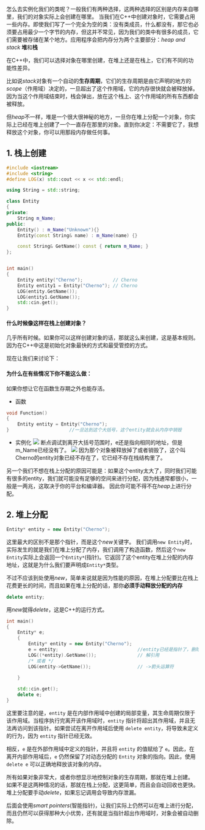 怎么去实例化我们的类呢？一般我们有两种选择，这两种选择的区别是内存来自哪里，我们的对象实际上会创建在哪里。
当我们在C++中创建对象时，它需要占用一些内存。即使我们写了一个完全为空的类：没有类成员，什么都没有，那它也必须要占用最少一个字节的内存，但这并不常见，因为我们的类中有很多的成员，它们需要被存储在某个地方。应用程序会把内存分为两个主要部分：*heap and stack*  **堆**和**栈**

在C++中，我们可以选择对象在哪里创建，在堆上还是在栈上，它们有不同的功能性差异。

比如说*stack*对象有一个自动的**生存周期**，它们的生存周期是由它声明的地方的*scope*（作用域）决定的，一旦超出了这个作用域，它的内存很快就会被释放掉。因为当这个作用域结束时，栈会弹出，放在这个栈上、这个作用域的所有东西都会被释放。

但*heap*不一样，堆是一个很大很神秘的地方，一旦你在堆上分配一个对象，你实际上已经在堆上创建了一个一直存在那里的对象。直到你决定：不需要它了，我想释放这个对象，你可以用那段内存做任何事。


## 1. 栈上创建

```cpp
#include <iostream>
#include <string>
#define LOG(x) std::cout << x << std::endl; 

using String = std::string;

class Entity
{
private:
	String m_Name;
public:
	Entity() : m_Name("Unknown"){}
	Entity(const String& name) : m_Name(name) {}

	const String& GetName() const { return m_Name; }
};


int main()
{
	Entity entity("Cherno");           // Cherno
	Entity entity1 = Entity("Cherno"); // Cherno
	LOG(entity.GetName());
	LOG(entity1.GetName());
	std::cin.get();
}
```

#### 什么时候像这样在栈上创建对象？
几乎所有时候。如果你可以这样创建对象的话，那就这么来创建，这是基本规则。
因为在C++中这是初始化对象最快的方式和最受管控的方式。

现在让我们来讨论下：
#### 为什么在有些情况下你不能这么做：
如果你想让它在函数生存期之外也能存活。

- 函数
```cpp
void Function()
{
	Entity entity = Entity("Cherno");
}                      //一旦达到这个大括号，这个entity就会从内存中销毁
```

- 实例化
![](Pasted%20image%2020230708151150.png)
断点调试到离开大括号范围时，e还是指向相同的地址，但是m_Name已经没有了。
![](Pasted%20image%2020230708151324.png)
因为那个对象被释放掉了或者销毁了，这个叫Cherno的entity对象已经不存在了，它已经不存在栈结构里了。

另一个我们不想在栈上分配的原因可能是：如果这个entity太大了，同时我们可能有很多的entity，我们就可能没有足够的空间来进行分配，因为栈通常都很小，一般是一两兆，这取决于你的平台和编译器。
因此你可能不得不在*heap*上进行分配。

## 2. 堆上分配
```cpp
Entity* entity = new Entity("Cherno");
```
这里最大的区别不是那个指针，而是这个*new*关键字。
我们调用`new Entity`时，实际发生的就是我们在堆上分配了内存，我们调用了构造函数，然后这个`new Entity`实际上会返回一个`Entity*`(指针)。它返回了这个entity在堆上分配的内存地址，这就是为什么我们要声明成`Entity*`类型。

不过不应该到处使用*new*，简单来说就是因为性能的原因，在堆上分配要比在栈上花费更长的时间，而且如果在堆上分配的话，那你**必须手动释放分配的内存**
```cpp
delete entity;
```
用*new*就得*delete*，这是C++的运行方式。

```cpp
int main()
{
	Entity* e;
	{
		Entity* entity = new Entity("Cherno");
		e = entity;                             //entity已经是指针了，删除&
		LOG((*entity).GetName());               // 解引用
		/* 或者 */
		LOG(entity->GetName());                 // ->箭头运算符
		
	}

	std::cin.get();
	delete e;
}
```
这里要注意的是，`entity` 是在内部作用域中创建的局部变量，其生命周期仅限于该作用域。当程序执行完离开该作用域时，`entity` 指针将超出其作用域，并且无法再访问到该指针。如果尝试在离开作用域后使用 `delete entity`，将导致未定义的行为，因为 `entity` 指针已经无效。

相反，`e` 是在外部作用域中定义的指针，并且将 `entity` 的值赋给了 `e`。因此，在离开内部作用域后，`e` 仍然保留了对动态分配的 `Entity` 对象的指向。因此，使用 `delete e` 可以正确地释放该对象的内存。

所有如果对象非常大，或者你想显示地控制对象的生存周期，那就在堆上创建。
如果不是这两种情况的话，那就在栈上分配，这更简单，而且会自动回收也更快。
堆上分配要手动*delete*，如果忘记调用会导致内存泄漏。

后面会使用*smart pointers*(智能指针)，让我们实际上仍然可以在堆上进行分配，而且仍然可以获得那种大小优势，还有就是当指针超出作用域时，对象会被自动删除。
